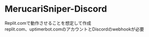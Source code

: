 # MerucariSniper-Discord
Replit.comで動作させることを想定して作成
<br>
replit.com、uptimerbot.comのアカウントとDiscordのwebhookが必要
<br>

